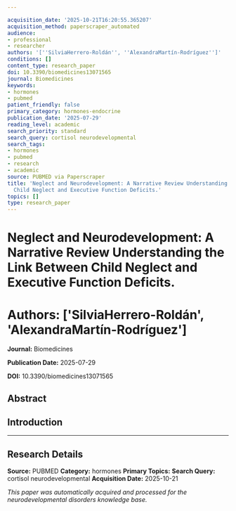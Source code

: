 ```yaml
---

acquisition_date: '2025-10-21T16:20:55.365207'
acquisition_method: paperscraper_automated
audience:
- professional
- researcher
authors: '[''SilviaHerrero-Roldán'', ''AlexandraMartín-Rodríguez'']'
conditions: []
content_type: research_paper
doi: 10.3390/biomedicines13071565
journal: Biomedicines
keywords:
- hormones
- pubmed
patient_friendly: false
primary_category: hormones-endocrine
publication_date: '2025-07-29'
reading_level: academic
search_priority: standard
search_query: cortisol neurodevelopmental
search_tags:
- hormones
- pubmed
- research
- academic
source: PUBMED via Paperscraper
title: 'Neglect and Neurodevelopment: A Narrative Review Understanding the Link Between
  Child Neglect and Executive Function Deficits.'
topics: []
type: research_paper
---
```




# Neglect and Neurodevelopment: A Narrative Review Understanding the Link Between Child Neglect and Executive Function Deficits.

# **Authors:** ['SilviaHerrero-Roldán', 'AlexandraMartín-Rodríguez']

**Journal:** Biomedicines

**Publication Date:** 2025-07-29

**DOI:** 10.3390/biomedicines13071565

## Abstract

## Introduction

---

## Research Details

**Source:** PUBMED
**Category:** hormones
**Primary Topics:**
**Search Query:** cortisol neurodevelopmental
**Acquisition Date:** 2025-10-21

*This paper was automatically acquired and processed for the neurodevelopmental disorders knowledge base.*
